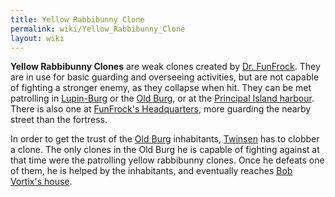 ```yaml
---
title: Yellow Rabbibunny Clone
permalink: wiki/Yellow_Rabbibunny_Clone
layout: wiki
---
```


**Yellow Rabbibunny Clones** are weak clones created by [Dr.
FunFrock](Dr._FunFrock "wikilink"). They are in use for basic guarding
and overseeing activities, but are not capable of fighting a stronger
enemy, as they collapse when hit. They can be met patrolling in
[Lupin-Burg](Lupin-Burg "wikilink") or the [Old
Burg](Old_Burg "wikilink"), or at the [Principal Island
harbour](Principal_Island_harbour "wikilink"). There is also one at
[FunFrock's Headquarters](FunFrock's_Headquarters "wikilink"), more
guarding the nearby street than the fortress.

In order to get the trust of the [Old Burg](Old_Burg "wikilink")
inhabitants, [Twinsen](Twinsen "wikilink") has to clobber a clone. The
only clones in the Old Burg he is capable of fighting against at that
time were the patrolling yellow rabbibunny clones. Once he defeats one
of them, he is helped by the inhabitants, and eventually reaches [Bob
Vortix's house](Bob_Vortix's_house "wikilink").
